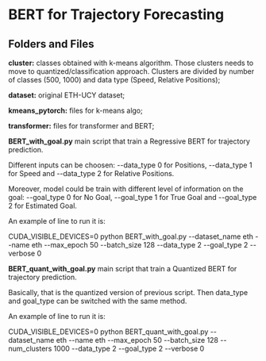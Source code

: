# BERT for Trajectory Forecasting

## Folders and Files

**cluster:** classes obtained with k-means algorithm. Those clusters needs to move to quantized/classification approach. Clusters are divided by number of classes (500, 1000) and data type (Speed, Relative Positions);

**dataset:** original ETH-UCY dataset;


**kmeans_pytorch:** files for k-means algo;


**transformer:** files for transformer and BERT;


**BERT_with_goal.py** main script that train a Regressive BERT for trajectory prediction. 

Different inputs can be choosen: --data_type 0 for Positions, --data_type 1 for Speed and --data_type 2 for Relative Positions.

Moreover, model could be train with different level of information on the goal: --goal_type 0 for No Goal, --goal_type 1 for True Goal and --goal_type 2 for Estimated Goal.

An example of line to run it is:

CUDA_VISIBLE_DEVICES=0 python BERT_with_goal.py --dataset_name eth --name eth --max_epoch 50 --batch_size 128 --data_type 2 --goal_type 2 --verbose 0


**BERT_quant_with_goal.py** main script that train a Quantized BERT for trajectory prediction. 

Basically, that is the quantized version of previous script. 
Then data_type and goal_type can be switched with the same method.

An example of line to run it is:

CUDA_VISIBLE_DEVICES=0 python BERT_quant_with_goal.py --dataset_name eth --name eth --max_epoch 50 --batch_size 128 --num_clusters 1000 --data_type 2 --goal_type 2 --verbose 0
